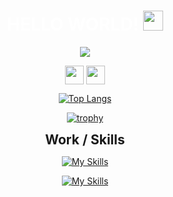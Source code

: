 <h1 align="center" style="color: white;">HELLO WORLD! <img src="https://github.com/blackcater/blackcater/raw/main/images/Hi.gif" height="32"/></h1>
<p align="center">
   <a href="https://git.io/typing-svg">
    <img src="https://readme-typing-svg.demolab.com?font=Fira+Code&weight=500&size=24&pause=1000&color=0CCDEB&center=true&width=700&lines=I'm+Yuriy+Orekhov.;I'm+a+Backend+Node.js+and+React+Software+Engineer;Every+day+I'm+expanding+my+knowledge+horizons." /></a>
</p>



<div align="center">


<a href="https://www.linkedin.com/in/yuriy-orekhov/" target="blank"><img align="center" src="https://img.shields.io/badge/Linkedin-0a63bc?style=flat&logo=Linkedin&logoColor=fff" height="30"  /></a>
<a href="https://t.me/yuriy_oreh" target="blank"><img align="center" src="https://img.shields.io/badge/-Telegram-004f76?style=flat-square&logo=Telegram&logoColor=fff"  height="30"  /></a>

<!-- [![Top Langs](https://github-readme-stats.vercel.app/api/top-langs/?username=yuriy-o&langs_count=8&theme=dracula&color=B994E6&bg_color=2B2D3D&layout=compact)](https://github.com/yuriy-o/github-readme-stats) -->

[![Top Langs](https://github-readme-stats.vercel.app/api/top-langs/?username=yuriy-o&langs_count=6&layout=compact&theme=gotham)](https://github.com/yuriy-o/github-readme-stats) 

[![trophy](https://github-profile-trophy.vercel.app/?username=yuriy-o&theme=onedark)](https://github.com/yuriy-o/github-profile-trophy)

</div>












<div align="center">
<h2 align="center" style="margin: 5px 10px;">Work / Skills</h2> 

[![My Skills](https://skillicons.dev/icons?i=javascript,react,nodejs,redux,html,css,sass,mongodb,express,firebase,mysql,postman&theme=dark)](https://skillicons.dev)

[![My Skills](https://skillicons.dev/icons?i=vscode,git,github,gitlab,figma&theme=dark)](https://skillicons.dev)
</div>


